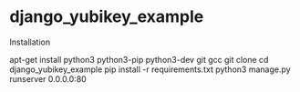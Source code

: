 # django_yubikey_example

Installation

apt-get install python3 python3-pip python3-dev git gcc
git clone 
cd django_yubikey_example
pip install -r requirements.txt
python3 manage.py runserver 0.0.0.0:80
